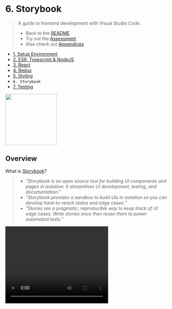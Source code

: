 # 6. Storybook

> A guide to frontend development with Visual Studio Code.
>
> - Back to the [README](../../README.md)
> - Try out the [Assessment](./guides/CryptoCharts.md)
> - Also check out [Appendices](./appendix/CodingStandards.md)

- [1. Setup Environment](./1-SetupEnvironment.md)
- [2. ES6, Typescript & NodeJS](./2-Javascript.md)
- [3. React](./3-React.md)
- [4. Redux](./4-Redux.md)
- [5. Styling](./5-Styling.md)
- `6. Storybook`
- [7. Testing](./7-Testing.md)

<img
style="height: 10rem; width: auto"
src="https://miro.medium.com/max/1600/0*-nmYaj92AwNXrWct.png"
/>

## Overview

What is [Storybook](https://storybook.js.org/)?

> - _"Storybook is an open source tool for building UI components and pages in isolation. It streamlines UI development, testing, and documentation."_
> - _"Storybook provides a sandbox to build UIs in isolation so you can develop hard-to-reach states and edge cases."_
> - _"Stories are a pragmatic, reproducible way to keep track of UI edge cases. Write stories once then reuse them to power automated tests."_

<video width="320" height="240" controls>
    <source src="https://storybook.js.org/videos/storybook-workflow-build-optimized-lg.mp4"
    type="video/mp4">
</video>
